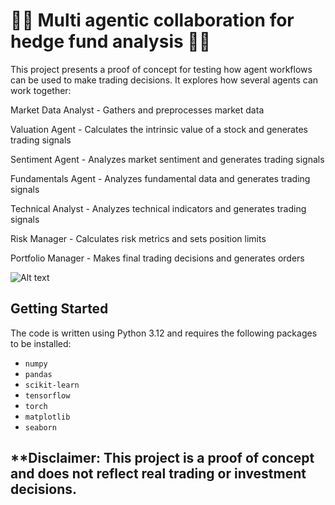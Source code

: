 # 🕵️‍♀️ Multi agentic collaboration for hedge fund analysis 🕵️‍♀️

This project presents a proof of concept for testing how agent workflows can be used to make trading decisions. It explores how several agents can work together:

Market Data Analyst - Gathers and preprocesses market data

Valuation Agent - Calculates the intrinsic value of a stock and generates trading signals

Sentiment Agent - Analyzes market sentiment and generates trading signals

Fundamentals Agent - Analyzes fundamental data and generates trading signals

Technical Analyst - Analyzes technical indicators and generates trading signals

Risk Manager - Calculates risk metrics and sets position limits

Portfolio Manager - Makes final trading decisions and generates orders

![Alt text](https://scontent-man2-1.cdninstagram.com/v/t51.29350-15/471340135_508809385653436_6905581632669321154_n.jpg?stp=dst-jpg_e35_tt6&efg=eyJ2ZW5jb2RlX3RhZyI6ImltYWdlX3VybGdlbi4yMDQweDcwMC5zZHIuZjI5MzUwLmRlZmF1bHRfaW1hZ2UifQ&_nc_ht=scontent-man2-1.cdninstagram.com&_nc_cat=104&_nc_ohc=6mBqLq5iVgsQ7kNvgGY2pVy&_nc_gid=19c70715b30f4c37bd9e785b8c32e314&edm=APs17CUBAAAA&ccb=7-5&ig_cache_key=MzUyODg0NjU3NDA5NTQyMTg3OQ%3D%3D.3-ccb7-5&oh=00_AYBoQaxLzKm2gkobrEoF6C4u7oMyNgsU9tne95Z1J_tEKA&oe=6775FCFB&_nc_sid=10d13b)

## Getting Started

The code is written using Python 3.12 and requires the following packages to be installed:

- `numpy`
- `pandas`
- `scikit-learn`
- `tensorflow`
- `torch`
- `matplotlib`
- `seaborn`

## **Disclaimer: This project is a proof of concept and does not reflect real trading or investment decisions.
